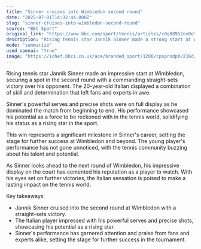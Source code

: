 ```yaml
---
title: "Sinner cruises into Wimbledon second round"
date: "2025-07-01T14:32:44.000Z"
slug: "sinner-cruises-into-wimbledon-second-round"
source: "BBC Sport"
original_link: "https://www.bbc.com/sport/tennis/articles/c0q88952nx0o"
description: "Rising tennis star Jannik Sinner made a strong start at Wimbledon, securing a spot in the second round with a commanding straight-sets victory. The 20-year-old Italian displayed skill and determination, impressing fans and experts with his powerful serves and precise shots. Sinner's performance has solidified his status as a rising star in the tennis world, with the tennis community buzzing about his talent and potential for further success at Wimbledon and beyond. As he looks ahead to the next round, Sinner's impressive display on the court has cemented his reputation as a player to watch, poised to make a lasting impact on the sport."
mode: "summarize"
used_openai: "true"
image: "https://ichef.bbci.co.uk/ace/branded_sport/1200/cpsprodpb/216d/live/ca91b070-5685-11f0-8621-314aa237bb6d.jpg"
---
```


Rising tennis star Jannik Sinner made an impressive start at Wimbledon, securing a spot in the second round with a commanding straight-sets victory over his opponent. The 20-year-old Italian displayed a combination of skill and determination that left fans and experts in awe.

Sinner's powerful serves and precise shots were on full display as he dominated the match from beginning to end. His performance showcased his potential as a force to be reckoned with in the tennis world, solidifying his status as a rising star in the sport.

This win represents a significant milestone in Sinner's career, setting the stage for further success at Wimbledon and beyond. The young player's performance has not gone unnoticed, with the tennis community buzzing about his talent and potential.

As Sinner looks ahead to the next round of Wimbledon, his impressive display on the court has cemented his reputation as a player to watch. With his eyes set on further victories, the Italian sensation is poised to make a lasting impact on the tennis world.

Key takeaways:
- Jannik Sinner cruised into the second round at Wimbledon with a straight-sets victory.
- The Italian player impressed with his powerful serves and precise shots, showcasing his potential as a rising star.
- Sinner's performance has garnered attention and praise from fans and experts alike, setting the stage for further success in the tournament.